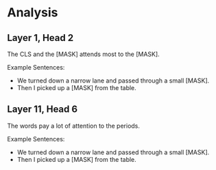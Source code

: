 # Analysis

## Layer 1, Head 2

The CLS and the [MASK] attends most to the [MASK].

Example Sentences:
- We turned down a narrow lane and passed through a small [MASK].
- Then I picked up a [MASK] from the table.

## Layer 11, Head 6

The words pay a lot of attention to the periods.

Example Sentences:
- We turned down a narrow lane and passed through a small [MASK].
- Then I picked up a [MASK] from the table.

